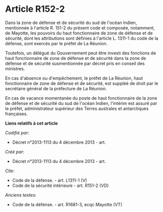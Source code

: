 # Article R152-2

Dans la zone de défense et de sécurité du sud de l'océan Indien, mentionnée à l'article R. 151-2 du présent code et composée,
notamment, de Mayotte, les pouvoirs du haut fonctionnaire de zone de défense et de sécurité, dont les attributions sont
définies à l'article L. 1311-1 du code de la défense, sont exercés par le préfet de La Réunion. 

Toutefois, un délégué du Gouvernement peut être investi des fonctions de haut fonctionnaire de zone de défense et de sécurité
dans la zone de défense et de sécurité susmentionnée par décret pris en conseil des ministres. 

En cas d'absence ou d'empêchement, le préfet de La Réunion, haut fonctionnaire de zone de défense et de sécurité, est suppléé
de droit par le secrétaire général de la préfecture de La Réunion. 

En cas de vacance momentanée du poste de haut fonctionnaire de la zone de défense et de sécurité du sud de l'océan Indien,
l'intérim est assuré par le préfet, administrateur supérieur des Terres australes et antarctiques françaises.

**Liens relatifs à cet article**

_Codifié par_:

  - Décret n°2013-1113 du 4 décembre 2013 - art.

_Créé par_:

  - Décret n°2013-1113 du 4 décembre 2013 - art.

_Cite_:

  - Code de la défense. - art. L1311-1 (V)
  - Code de la sécurité intérieure - art. R151-2 (VD)

_Anciens textes_:

  - Code de la défense. - art. R1681-3, ecqc Mayotte (VT)
